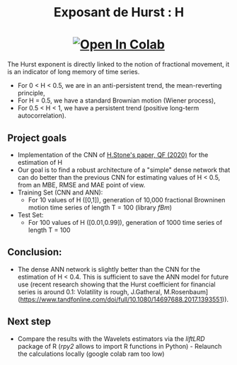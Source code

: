 <h1 align='center'> Exposant de Hurst : H </h1>

[<h1 align='center'>![Open In Colab](https://colab.research.google.com/assets/colab-badge.svg)](https://colab.research.google.com/github/googlecolab/colabtools/blob/master/notebooks/colab-github-demo.ipynb)</h1>

The Hurst exponent is directly linked to the notion of fractional movement, it is an indicator of long memory of time series. 
- For 0 < H < 0.5, we are in an anti-persistent trend, the mean-reverting principle, 
- For H = 0.5, we have a standard Brownian motion (Wiener process),
- For 0.5 < H < 1, we have a persistent trend (positive long-term autocorrelation).

## Project goals 
- Implementation of the CNN of [H.Stone's paper, QF (2020)](https://arxiv.org/pdf/1812.05315v3.pdf) for the estimation of H
- Our goal is to find a robust architecture of a "simple" dense network that can do better than the previous CNN for estimating values of H < 0.5, from an MBE, RMSE and MAE point of view.
- Training Set (CNN and ANN): 
  - For 10 values of H ([0,1]), generation of 10,000 fractional Browninen motion time series of length T = 100 (library *fBm*)
- Test Set:
  - For 100 values of H ([0.01,0.99]), generation of 1000 time series of length T = 100


## Conclusion: 
- The dense ANN network is slightly better than the CNN for the estimation of H < 0.4. This is sufficient to save the ANN model for future use (recent research showing that the Hurst coefficient for financial series is around 0.1: Volatility is rough, J.Gatheral, M.Rosenbaum](https://www.tandfonline.com/doi/full/10.1080/14697688.2017.1393551)).

## Next step 
- Compare the results with the Wavelets estimators via the *liftLRD* package of R (*rpy2* allows to import R functions in Python) - Relaunch the calculations locally (google colab ram too low)
